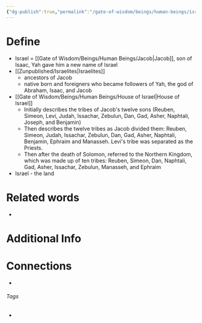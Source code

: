 ```yaml
---
{"dg-publish":true,"permalink":"/gate-of-wisdom/beings/human-beings/israel/","tags":["#GateWisdom","HumanBeing"]}
---
```


# Define
- Israel = [[Gate of Wisdom/Beings/Human Beings/Jacob\|Jacob]], son of Isaac, Yah gave him a new name of Israel
- [[Zunpublished/Israelites\|Israelites]]
	- ancestors of Jacob
	- native born and foreigners who became followers of Yah, the god of Abraham, Isaac, and Jacob
- [[Gate of Wisdom/Beings/Human Beings/House of Israel\|House of Israel]] 
	- Initially describes the tribes of Jacob's twelve sons (Reuben, Simeon, Levi, Judah, Issachar, Zebulun, Dan, Gad, Asher, Naphtali, Joseph, and Benjamin)
	- Then describes the twelve tribes as Jacob divided them: Reuben, Simeon, Judah, Issachar, Zebulun, Dan, Gad, Asher, Naphtali, Benjamin, Ephraim and Manasseh. Levi's tribe was separated as the Priests.
	- Then after the death of Solomon, referred to the Northern Kingdom, which was made up of ten tribes: Reuben, Simeon, Dan, Naphtali, Gad, Asher, Issachar, Zebulun, Manasseh, and Ephraim 
- Israel - the land 

# Related words
- 

# Additional Info


# Connections


- 

###### Tags
- 